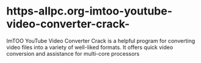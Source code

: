 # https-allpc.org-imtoo-youtube-video-converter-crack-
ImTOO YouTube Video Converter Crack is a helpful program for converting video files into a variety of well-liked formats. It offers quick video conversion and assistance for multi-core processors
